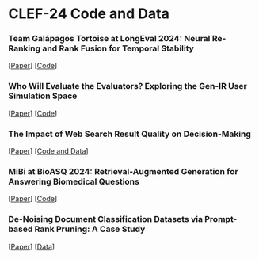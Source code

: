 # CLEF-24 Code and Data

### Team Galápagos Tortoise at LongEval 2024: Neural Re-Ranking and Rank Fusion for Temporal Stability

[[Paper](https://webis.de/publications.html?q=longeval#gruendel_2024)] [[Code](https://github.com/tira-io/ir-lab-jena-leipzig-wise-2023-galapagos-tortoise)]

### Who Will Evaluate the Evaluators? Exploring the Gen-IR User Simulation Space

[[Paper](https://webis.de/publications.html#kiesel_2024c)] [[Code](https://github.com/webis-de/GenIRSim)]

### The Impact of Web Search Result Quality on Decision-Making

[[Paper](https://webis.de/publications.html?q=argument#merker_2024a)] [[Code and Data](https://github.com/webis-de/clef24-search-quality-decision-making)]

### MiBi at BioASQ 2024: Retrieval-Augmented Generation for Answering Biomedical Questions

[[Paper](https://webis.de/publications.html?q=medical#merker_2024b)] [[Code](https://github.com/webis-de/clef24-mibi-bioasq)]

### De-Noising Document Classification Datasets via Prompt-based Rank Pruning: A Case Study

[[Paper](https://webis.de/publications.html#wiegmann_2024c)] [[Data](https://zenodo.org/records/13684540)]
